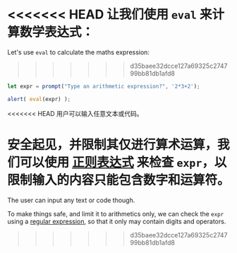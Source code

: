 <<<<<<< HEAD
让我们使用 `eval` 来计算数学表达式：
=======
Let's use `eval` to calculate the maths expression:
>>>>>>> d35baee32dcce127a69325c274799bb81db1afd8

```js demo run
let expr = prompt("Type an arithmetic expression?", '2*3+2');

alert( eval(expr) );
```

<<<<<<< HEAD
用户可以输入任意文本或代码。

安全起见，并限制其仅进行算术运算，我们可以使用 [正则表达式](info:regular-expressions) 来检查 `expr`，以限制输入的内容只能包含数字和运算符。
=======
The user can input any text or code though.

To make things safe, and limit it to arithmetics only, we can check the `expr` using a [regular expression](info:regular-expressions), so that it only may contain digits and operators.
>>>>>>> d35baee32dcce127a69325c274799bb81db1afd8
